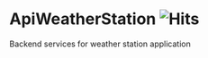 # ApiWeatherStation ![Hits](https://views.whatilearened.today/views/github/ahmadykhan555/ApiWeatherStation.svg)
Backend services for weather station application
